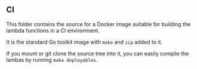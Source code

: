 ## CI

This folder contains the source for a Docker image suitable for building
the lambda functions in a CI environment.

It is the standard Go toolkit image with `make` and `zip` added to it.

If you mount or git clone the source tree into it, you can easily
compile the lambas by running `make deployables`.
